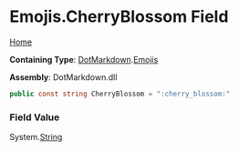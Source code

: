 # Emojis\.CherryBlossom Field

[Home](../../../README.md)

**Containing Type**: [DotMarkdown](../../README.md)\.[Emojis](../README.md)

**Assembly**: DotMarkdown\.dll

```csharp
public const string CherryBlossom = ":cherry_blossom:"
```

### Field Value

System\.[String](https://docs.microsoft.com/en-us/dotnet/api/system.string)